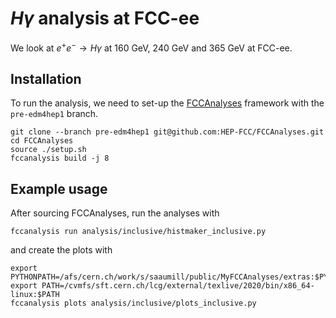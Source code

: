 # $H\gamma$ analysis at FCC-ee

We look at $e^+ e^- \rightarrow H \gamma$ at 160 GeV, 240 GeV and 365 GeV at FCC-ee. 

## Installation

To run the analysis, we need to set-up the [FCCAnalyses](https://github.com/HEP-FCC/FCCAnalyses/tree/pre-edm4hep1) framework with the `pre-edm4hep1` branch.  

```
git clone --branch pre-edm4hep1 git@github.com:HEP-FCC/FCCAnalyses.git
cd FCCAnalyses
source ./setup.sh
fccanalysis build -j 8
```

## Example usage

After sourcing FCCAnalyses, run the analyses with 

```
fccanalysis run analysis/inclusive/histmaker_inclusive.py
```

and create the plots with 
```
export PYTHONPATH=/afs/cern.ch/work/s/saaumill/public/MyFCCAnalyses/extras:$PYTHONPATH
export PATH=/cvmfs/sft.cern.ch/lcg/external/texlive/2020/bin/x86_64-linux:$PATH
fccanalysis plots analysis/inclusive/plots_inclusive.py
```
